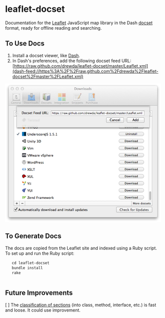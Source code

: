 leaflet-docset
==============

Documentation for the [Leaflet](http://leafletjs.com/) JavaScript map library in the Dash [docset](http://kapeli.com/docsets) format, ready for offline reading and searching.

To Use Docs
-----------
1.  Install a docset viewer, like [Dash](http://kapeli.com/dash).
2.  In Dash's preferences, add the following docset feed URL: [https://raw.github.com/drewda/leaflet-docset/master/Leaflet.xml](dash-feed://https%3A%2F%2Fraw.github.com%2Fdrewda%2Fleaflet-docset%2Fmaster%2FLeaflet.xml)

![image](add-docset-feed-url-screenshot.png)

To Generate Docs
----------------
The docs are copied from the Leaflet site and indexed using a Ruby script. To set up and run the Ruby script:

````   
   cd leaflet-docset
   bundle install
   rake
   
````

Future Improvements
-------------------
[ ] The [classification of sections](https://github.com/drewda/leaflet-docset/blob/master/Rakefile#L80-110) (into class, method, interface, etc.) is fast and loose. It could use improvement.
